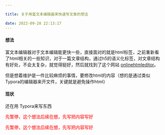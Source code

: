 ```yaml
---

title: 关于用富文本编辑器来快速写文章的想法

date: 2022-09-28 22:13:17
---
```

#### 想法

富文本编辑器对于文本编辑能更快一些，直接面对的就是html标签，之前重新看了html相关的一些知识，对于一篇文章结构，通过h5的语义化标签，对文章结构有好处，不会太复杂，就觉得挺好，然后就找到了这个网站 [onlinehtmleditor](https://onlinehtmleditor.dev/)。

但是想着维护是一件比较麻烦的事情，要修改html的内容（想的是通过类似Typora的编辑器来开文件，关键就是避免操作html）

#### 现状

还在用 Typora来写东西

<span style='color:#ff5050'>**先暂停，这个想法后续在想，先写把内容写好**</span>

<font color='#ff5050'>**先暂停，这个想法后续在想，先写把内容写好**</font>